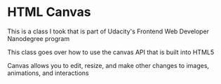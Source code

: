 # HTML Canvas

This is a class I took that is part of Udacity's Frontend Web Developer Nanodegree program

This class goes over how to use the canvas API that is built into HTML5

Canvas allows you to edit, resize, and make other changes to images, animations, and interactions
